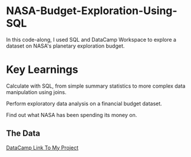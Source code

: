 # NASA-Budget-Exploration-Using-SQL


In this code-along, I used SQL and DataCamp Workspace to explore a dataset on NASA's planetary exploration budget.

# Key Learnings

Calculate with SQL, from simple summary statistics to more complex data manipulation using joins.

Perform exploratory data analysis on a financial budget dataset.

Find out what NASA has been spending its money on.

## The Data

[DataCamp Link To My Project](https://app.datacamp.com/workspace/w/b7cc7934-fa24-472a-b1a9-8e60244db393)
